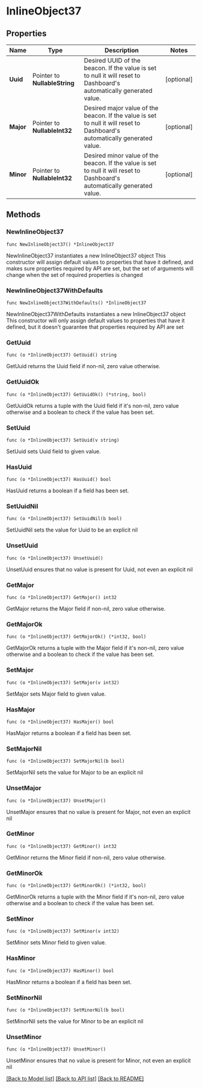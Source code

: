 # InlineObject37

## Properties

Name | Type | Description | Notes
------------ | ------------- | ------------- | -------------
**Uuid** | Pointer to **NullableString** | Desired UUID of the beacon. If the value is set to null it will reset to Dashboard&#39;s           automatically generated value. | [optional] 
**Major** | Pointer to **NullableInt32** | Desired major value of the beacon. If the value is set to null it will reset to           Dashboard&#39;s automatically generated value. | [optional] 
**Minor** | Pointer to **NullableInt32** | Desired minor value of the beacon. If the value is set to null it will reset to           Dashboard&#39;s automatically generated value. | [optional] 

## Methods

### NewInlineObject37

`func NewInlineObject37() *InlineObject37`

NewInlineObject37 instantiates a new InlineObject37 object
This constructor will assign default values to properties that have it defined,
and makes sure properties required by API are set, but the set of arguments
will change when the set of required properties is changed

### NewInlineObject37WithDefaults

`func NewInlineObject37WithDefaults() *InlineObject37`

NewInlineObject37WithDefaults instantiates a new InlineObject37 object
This constructor will only assign default values to properties that have it defined,
but it doesn't guarantee that properties required by API are set

### GetUuid

`func (o *InlineObject37) GetUuid() string`

GetUuid returns the Uuid field if non-nil, zero value otherwise.

### GetUuidOk

`func (o *InlineObject37) GetUuidOk() (*string, bool)`

GetUuidOk returns a tuple with the Uuid field if it's non-nil, zero value otherwise
and a boolean to check if the value has been set.

### SetUuid

`func (o *InlineObject37) SetUuid(v string)`

SetUuid sets Uuid field to given value.

### HasUuid

`func (o *InlineObject37) HasUuid() bool`

HasUuid returns a boolean if a field has been set.

### SetUuidNil

`func (o *InlineObject37) SetUuidNil(b bool)`

 SetUuidNil sets the value for Uuid to be an explicit nil

### UnsetUuid
`func (o *InlineObject37) UnsetUuid()`

UnsetUuid ensures that no value is present for Uuid, not even an explicit nil
### GetMajor

`func (o *InlineObject37) GetMajor() int32`

GetMajor returns the Major field if non-nil, zero value otherwise.

### GetMajorOk

`func (o *InlineObject37) GetMajorOk() (*int32, bool)`

GetMajorOk returns a tuple with the Major field if it's non-nil, zero value otherwise
and a boolean to check if the value has been set.

### SetMajor

`func (o *InlineObject37) SetMajor(v int32)`

SetMajor sets Major field to given value.

### HasMajor

`func (o *InlineObject37) HasMajor() bool`

HasMajor returns a boolean if a field has been set.

### SetMajorNil

`func (o *InlineObject37) SetMajorNil(b bool)`

 SetMajorNil sets the value for Major to be an explicit nil

### UnsetMajor
`func (o *InlineObject37) UnsetMajor()`

UnsetMajor ensures that no value is present for Major, not even an explicit nil
### GetMinor

`func (o *InlineObject37) GetMinor() int32`

GetMinor returns the Minor field if non-nil, zero value otherwise.

### GetMinorOk

`func (o *InlineObject37) GetMinorOk() (*int32, bool)`

GetMinorOk returns a tuple with the Minor field if it's non-nil, zero value otherwise
and a boolean to check if the value has been set.

### SetMinor

`func (o *InlineObject37) SetMinor(v int32)`

SetMinor sets Minor field to given value.

### HasMinor

`func (o *InlineObject37) HasMinor() bool`

HasMinor returns a boolean if a field has been set.

### SetMinorNil

`func (o *InlineObject37) SetMinorNil(b bool)`

 SetMinorNil sets the value for Minor to be an explicit nil

### UnsetMinor
`func (o *InlineObject37) UnsetMinor()`

UnsetMinor ensures that no value is present for Minor, not even an explicit nil

[[Back to Model list]](../README.md#documentation-for-models) [[Back to API list]](../README.md#documentation-for-api-endpoints) [[Back to README]](../README.md)


